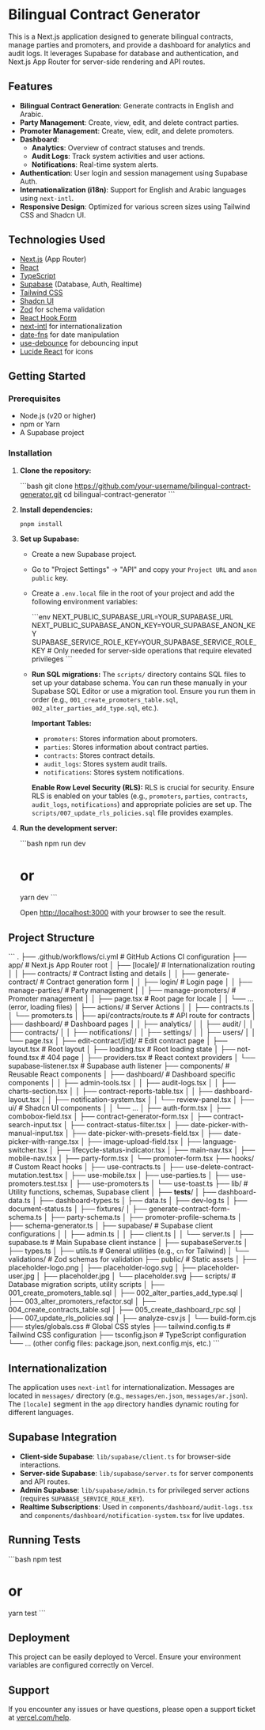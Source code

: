 # Bilingual Contract Generator

This is a Next.js application designed to generate bilingual contracts, manage parties and promoters, and provide a dashboard for analytics and audit logs. It leverages Supabase for database and authentication, and Next.js App Router for server-side rendering and API routes.

## Features

- **Bilingual Contract Generation**: Generate contracts in English and Arabic.
- **Party Management**: Create, view, edit, and delete contract parties.
- **Promoter Management**: Create, view, edit, and delete promoters.
- **Dashboard**:
  - **Analytics**: Overview of contract statuses and trends.
  - **Audit Logs**: Track system activities and user actions.
  - **Notifications**: Real-time system alerts.
- **Authentication**: User login and session management using Supabase Auth.
- **Internationalization (i18n)**: Support for English and Arabic languages using `next-intl`.
- **Responsive Design**: Optimized for various screen sizes using Tailwind CSS and Shadcn UI.

## Technologies Used

- [Next.js](https://nextjs.org/) (App Router)
- [React](https://react.dev/)
- [TypeScript](https://www.typescriptlang.org/)
- [Supabase](https://supabase.com/) (Database, Auth, Realtime)
- [Tailwind CSS](https://tailwindcss.com/)
- [Shadcn UI](https://ui.shadcn.com/)
- [Zod](https://zod.dev/) for schema validation
- [React Hook Form](https://react-hook-form.com/)
- [next-intl](https://next-intl-docs.vercel.app/) for internationalization
- [date-fns](https://date-fns.org/) for date manipulation
- [use-debounce](https://www.npmjs.com/package/use-debounce) for debouncing input
- [Lucide React](https://lucide.dev/icons/) for icons

## Getting Started

### Prerequisites

- Node.js (v20 or higher)
- npm or Yarn
- A Supabase project

### Installation

1.  **Clone the repository:**

    \`\`\`bash
    git clone https://github.com/your-username/bilingual-contract-generator.git
    cd bilingual-contract-generator
    \`\`\`

2.  **Install dependencies:**

    ```bash
    pnpm install
    ```

3.  **Set up Supabase:**

    - Create a new Supabase project.
    - Go to "Project Settings" -> "API" and copy your `Project URL` and `anon public` key.
    - Create a `.env.local` file in the root of your project and add the following environment variables:

      \`\`\`env
      NEXT_PUBLIC_SUPABASE_URL=YOUR_SUPABASE_URL
      NEXT_PUBLIC_SUPABASE_ANON_KEY=YOUR_SUPABASE_ANON_KEY
      SUPABASE_SERVICE_ROLE_KEY=YOUR_SUPABASE_SERVICE_ROLE_KEY # Only needed for server-side operations that require elevated privileges
      \`\`\`

    - **Run SQL migrations:**
      The `scripts/` directory contains SQL files to set up your database schema. You can run these manually in your Supabase SQL Editor or use a migration tool.
      Ensure you run them in order (e.g., `001_create_promoters_table.sql`, `002_alter_parties_add_type.sql`, etc.).

      **Important Tables:**
      - `promoters`: Stores information about promoters.
      - `parties`: Stores information about contract parties.
      - `contracts`: Stores contract details.
      - `audit_logs`: Stores system audit trails.
      - `notifications`: Stores system notifications.

      **Enable Row Level Security (RLS):**
      RLS is crucial for security. Ensure RLS is enabled on your tables (e.g., `promoters`, `parties`, `contracts`, `audit_logs`, `notifications`) and appropriate policies are set up. The `scripts/007_update_rls_policies.sql` file provides examples.

4.  **Run the development server:**

    \`\`\`bash
    npm run dev
    # or
    yarn dev
    \`\`\`

    Open [http://localhost:3000](http://localhost:3000) with your browser to see the result.

## Project Structure

\`\`\`
.
├── .github/workflows/ci.yml       # GitHub Actions CI configuration
├── app/                           # Next.js App Router root
│   ├── [locale]/                  # Internationalization routing
│   │   ├── contracts/             # Contract listing and details
│   │   ├── generate-contract/     # Contract generation form
│   │   ├── login/                 # Login page
│   │   ├── manage-parties/        # Party management
│   │   ├── manage-promoters/      # Promoter management
│   │   ├── page.tsx               # Root page for locale
│   │   └── ... (error, loading files)
│   ├── actions/                   # Server Actions
│   │   ├── contracts.ts
│   │   └── promoters.ts
│   ├── api/contracts/route.ts     # API route for contracts
│   ├── dashboard/                 # Dashboard pages
│   │   ├── analytics/
│   │   ├── audit/
│   │   ├── contracts/
│   │   ├── notifications/
│   │   ├── settings/
│   │   ├── users/
│   │   └── page.tsx
│   ├── edit-contract/[id]/        # Edit contract page
│   ├── layout.tsx                 # Root layout
│   ├── loading.tsx                # Root loading state
│   ├── not-found.tsx              # 404 page
│   ├── providers.tsx              # React context providers
│   └── supabase-listener.tsx      # Supabase auth listener
├── components/                    # Reusable React components
│   ├── dashboard/                 # Dashboard specific components
│   │   ├── admin-tools.tsx
│   │   ├── audit-logs.tsx
│   │   ├── charts-section.tsx
│   │   ├── contract-reports-table.tsx
│   │   ├── dashboard-layout.tsx
│   │   ├── notification-system.tsx
│   │   └── review-panel.tsx
│   ├── ui/                        # Shadcn UI components
│   │   └── ...
│   ├── auth-form.tsx
│   ├── combobox-field.tsx
│   ├── contract-generator-form.tsx
│   ├── contract-search-input.tsx
│   ├── contract-status-filter.tsx
│   ├── date-picker-with-manual-input.tsx
│   ├── date-picker-with-presets-field.tsx
│   ├── date-picker-with-range.tsx
│   ├── image-upload-field.tsx
│   ├── language-switcher.tsx
│   ├── lifecycle-status-indicator.tsx
│   ├── main-nav.tsx
│   ├── mobile-nav.tsx
│   ├── party-form.tsx
│   └── promoter-form.tsx
├── hooks/                         # Custom React hooks
│   ├── use-contracts.ts
│   ├── use-delete-contract-mutation.test.tsx
│   ├── use-mobile.tsx
│   ├── use-parties.ts
│   ├── use-promoters.test.tsx
│   ├── use-promoters.ts
│   └── use-toast.ts
├── lib/                           # Utility functions, schemas, Supabase client
│   ├── __tests__/
│   ├── dashboard-data.ts
│   ├── dashboard-types.ts
│   ├── data.ts
│   ├── dev-log.ts
│   ├── document-status.ts
│   ├── fixtures/
│   ├── generate-contract-form-schema.ts
│   ├── party-schema.ts
│   ├── promoter-profile-schema.ts
│   ├── schema-generator.ts
│   ├── supabase/                  # Supabase client configurations
│   │   ├── admin.ts
│   │   ├── client.ts
│   │   └── server.ts
│   ├── supabase.ts                # Main Supabase client instance
│   ├── supabaseServer.ts
│   ├── types.ts
│   ├── utils.ts                   # General utilities (e.g., `cn` for Tailwind)
│   └── validations/               # Zod schemas for validation
├── public/                        # Static assets
│   ├── placeholder-logo.png
│   ├── placeholder-logo.svg
│   ├── placeholder-user.jpg
│   ├── placeholder.jpg
│   └── placeholder.svg
├── scripts/                       # Database migration scripts, utility scripts
│   ├── 001_create_promoters_table.sql
│   ├── 002_alter_parties_add_type.sql
│   ├── 003_alter_promoters_refactor.sql
│   ├── 004_create_contracts_table.sql
│   ├── 005_create_dashboard_rpc.sql
│   ├── 007_update_rls_policies.sql
│   ├── analyze-csv.js
│   └── build-form.cjs
├── styles/globals.css             # Global CSS styles
├── tailwind.config.ts             # Tailwind CSS configuration
├── tsconfig.json                  # TypeScript configuration
└── ... (other config files: package.json, next.config.mjs, etc.)
\`\`\`

## Internationalization

The application uses `next-intl` for internationalization.
Messages are located in `messages/` directory (e.g., `messages/en.json`, `messages/ar.json`).
The `[locale]` segment in the `app` directory handles dynamic routing for different languages.

## Supabase Integration

- **Client-side Supabase**: `lib/supabase/client.ts` for browser-side interactions.
- **Server-side Supabase**: `lib/supabase/server.ts` for server components and API routes.
- **Admin Supabase**: `lib/supabase/admin.ts` for privileged server actions (requires `SUPABASE_SERVICE_ROLE_KEY`).
- **Realtime Subscriptions**: Used in `components/dashboard/audit-logs.tsx` and `components/dashboard/notification-system.tsx` for live updates.

## Running Tests

\`\`\`bash
npm test
# or
yarn test
\`\`\`

## Deployment

This project can be easily deployed to Vercel. Ensure your environment variables are configured correctly on Vercel.

## Support

If you encounter any issues or have questions, please open a support ticket at [vercel.com/help](https://vercel.com/help).
